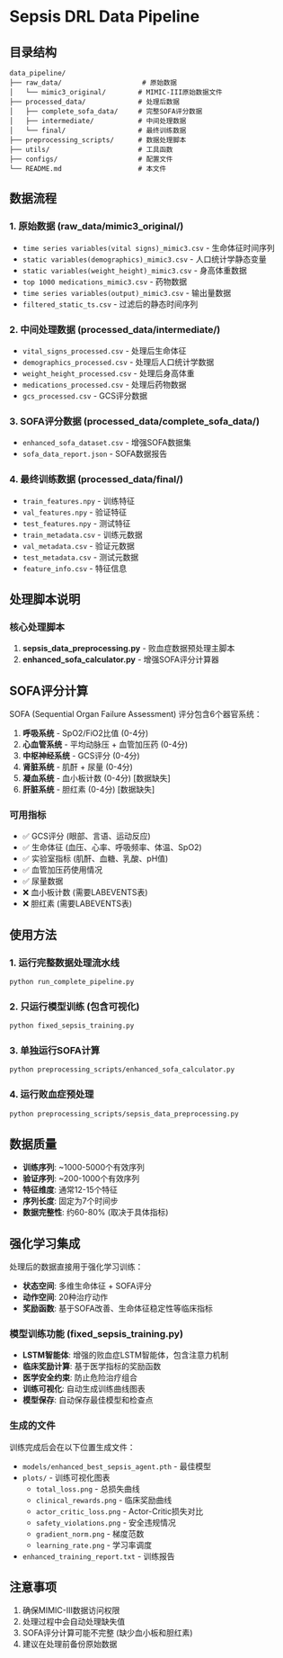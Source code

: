 # Sepsis DRL Data Pipeline

## 目录结构

```
data_pipeline/
├── raw_data/                    # 原始数据
│   └── mimic3_original/        # MIMIC-III原始数据文件
├── processed_data/             # 处理后数据
│   ├── complete_sofa_data/     # 完整SOFA评分数据
│   ├── intermediate/           # 中间处理数据
│   └── final/                  # 最终训练数据
├── preprocessing_scripts/      # 数据处理脚本
├── utils/                      # 工具函数
├── configs/                    # 配置文件
└── README.md                   # 本文件
```

## 数据流程

### 1. 原始数据 (raw_data/mimic3_original/)
- `time series variables(vital signs)_mimic3.csv` - 生命体征时间序列
- `static variables(demographics)_mimic3.csv` - 人口统计学静态变量
- `static variables(weight_height)_mimic3.csv` - 身高体重数据
- `top 1000 medications_mimic3.csv` - 药物数据
- `time series variables(output)_mimic3.csv` - 输出量数据
- `filtered_static_ts.csv` - 过滤后的静态时间序列

### 2. 中间处理数据 (processed_data/intermediate/)
- `vital_signs_processed.csv` - 处理后生命体征
- `demographics_processed.csv` - 处理后人口统计学数据
- `weight_height_processed.csv` - 处理后身高体重
- `medications_processed.csv` - 处理后药物数据
- `gcs_processed.csv` - GCS评分数据

### 3. SOFA评分数据 (processed_data/complete_sofa_data/)
- `enhanced_sofa_dataset.csv` - 增强SOFA数据集
- `sofa_data_report.json` - SOFA数据报告

### 4. 最终训练数据 (processed_data/final/)
- `train_features.npy` - 训练特征
- `val_features.npy` - 验证特征  
- `test_features.npy` - 测试特征
- `train_metadata.csv` - 训练元数据
- `val_metadata.csv` - 验证元数据
- `test_metadata.csv` - 测试元数据
- `feature_info.csv` - 特征信息

## 处理脚本说明

### 核心处理脚本
1. **sepsis_data_preprocessing.py** - 败血症数据预处理主脚本
2. **enhanced_sofa_calculator.py** - 增强SOFA评分计算器


## SOFA评分计算

SOFA (Sequential Organ Failure Assessment) 评分包含6个器官系统：

1. **呼吸系统** - SpO2/FiO2比值 (0-4分)
2. **心血管系统** - 平均动脉压 + 血管加压药 (0-4分)
3. **中枢神经系统** - GCS评分 (0-4分)
4. **肾脏系统** - 肌酐 + 尿量 (0-4分)
5. **凝血系统** - 血小板计数 (0-4分) [数据缺失]
6. **肝脏系统** - 胆红素 (0-4分) [数据缺失]

### 可用指标
- ✅ GCS评分 (眼部、言语、运动反应)
- ✅ 生命体征 (血压、心率、呼吸频率、体温、SpO2)
- ✅ 实验室指标 (肌酐、血糖、乳酸、pH值)
- ✅ 血管加压药使用情况
- ✅ 尿量数据
- ❌ 血小板计数 (需要LABEVENTS表)
- ❌ 胆红素 (需要LABEVENTS表)

## 使用方法

### 1. 运行完整数据处理流水线
```bash
python run_complete_pipeline.py
```

### 2. 只运行模型训练 (包含可视化)
```bash
python fixed_sepsis_training.py
```

### 3. 单独运行SOFA计算
```bash
python preprocessing_scripts/enhanced_sofa_calculator.py
```

### 4. 运行败血症预处理
```bash
python preprocessing_scripts/sepsis_data_preprocessing.py
```

## 数据质量

- **训练序列**: ~1000-5000个有效序列
- **验证序列**: ~200-1000个有效序列
- **特征维度**: 通常12-15个特征
- **序列长度**: 固定为7个时间步
- **数据完整性**: 约60-80% (取决于具体指标)

## 强化学习集成

处理后的数据直接用于强化学习训练：
- **状态空间**: 多维生命体征 + SOFA评分
- **动作空间**: 20种治疗动作
- **奖励函数**: 基于SOFA改善、生命体征稳定性等临床指标

### 模型训练功能 (fixed_sepsis_training.py)
- **LSTM智能体**: 增强的败血症LSTM智能体，包含注意力机制
- **临床奖励计算**: 基于医学指标的奖励函数
- **医学安全约束**: 防止危险治疗组合
- **训练可视化**: 自动生成训练曲线图表
- **模型保存**: 自动保存最佳模型和检查点

### 生成的文件
训练完成后会在以下位置生成文件：
- `models/enhanced_best_sepsis_agent.pth` - 最佳模型
- `plots/` - 训练可视化图表
  - `total_loss.png` - 总损失曲线
  - `clinical_rewards.png` - 临床奖励曲线
  - `actor_critic_loss.png` - Actor-Critic损失对比
  - `safety_violations.png` - 安全违规情况
  - `gradient_norm.png` - 梯度范数
  - `learning_rate.png` - 学习率调度
- `enhanced_training_report.txt` - 训练报告

## 注意事项

1. 确保MIMIC-III数据访问权限
2. 处理过程中会自动处理缺失值
3. SOFA评分计算可能不完整 (缺少血小板和胆红素)
4. 建议在处理前备份原始数据
